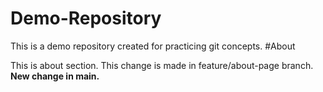 # Demo-Repository

This is a demo repository created for practicing git concepts.
#About

This is about section. This change is made in feature/about-page branch. <b>New change in main.</b>

